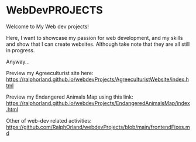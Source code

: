 # WebDevPROJECTS
Welcome to My Web dev projects!

Here, I want to showcase my passion for web development, and my skills and show that I can create websites. Although take note that they are all still in progress.

Anyway...

Preview my Agreeculturist site here: <br />
https://ralphorland.github.io/webdevProjects/AgreeculturistWebsite/index.html

Preview my Endangered Animals Map using this link: 
https://ralphorland.github.io/webdevProjects/EndangeredAnimalsMap/index.html 

Other of web-dev related activities:
https://github.com/RalphOrland/webdevProjects/blob/main/frontendFixes.md

